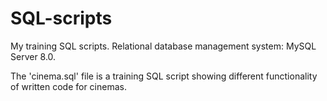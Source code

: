 # SQL-scripts
My training SQL scripts.
Relational database management system: MySQL Server 8.0.

The 'cinema.sql' file is a training SQL script showing different functionality of written code for cinemas.

